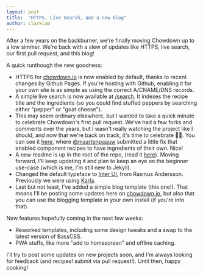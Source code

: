 ```yaml
---
layout: post
title:  "HTTPS, Live Search, and a new blog"
author: clarklab
---
```


After a few years on the backburner, we're finally moving Chowdown up to a low simmer. We're back with a slew of updates like HTTPS, live search, our first pull request, and this blog!

A quick runthough the new goodness:

- HTTPS for [chowdown.io](https://chowdown.io) is now enabled by default, thanks to recent changes by Github Pages. If you're hosting with Github, enabling it for your own site is as simple as using the correct A/CNAME/DNS records.
- A simple live search is now available at [/search](/search). It indexes the recipe title and the ingredients (so you could find stuffed peppers by searching either "pepper" or "goat cheese").
- This may seem ordinary elsewhere, but I wanted to take a quick minute to celebrate Chowdown's first pull request. We've had a few forks and comments over the years, but I wasn't really watching the project like I should, and now that we're back on track, it's time to celebrate 🎉🙌. You can see it [here](https://github.com/clarklab/chowdown/pull/8), where [@maartenpaauw](https://github.com/maartenpaauw) submitted a little fix that enabled component recipes to have ingredients of their own. Nice!
- A new readme is up in the root of the repo, (read it [here](https://github.com/clarklab/chowdown)). Moving forward, I'll keep updating it and plan to keep an eye on the beginner use-case (which is me, I'm still new to Jekyll).
- Changed the default typeface to [Inter UI](https://rsms.me/inter/), from Rasmus Andersson. Previously we were using [Karla](https://fonts.google.com/specimen/Karla).
- Last but not least, I've added a simple blog template (this one!). That means I'll be posting some updates here on [chowdown.io](https://chowdown.io), but also that you can use the blogging template in your own install (if you're into that).

New features hopefully coming in the next few weeks:

- Reworked templates, including some design tweaks and a swap to the latest version of BassCSS.
- PWA stuffs, like more "add to homescreen" and offline caching.

I'll try to post some updates on new projects soon, and I'm always looking for feedback (and recipes! submit via pull request!). Until then, happy cooking!